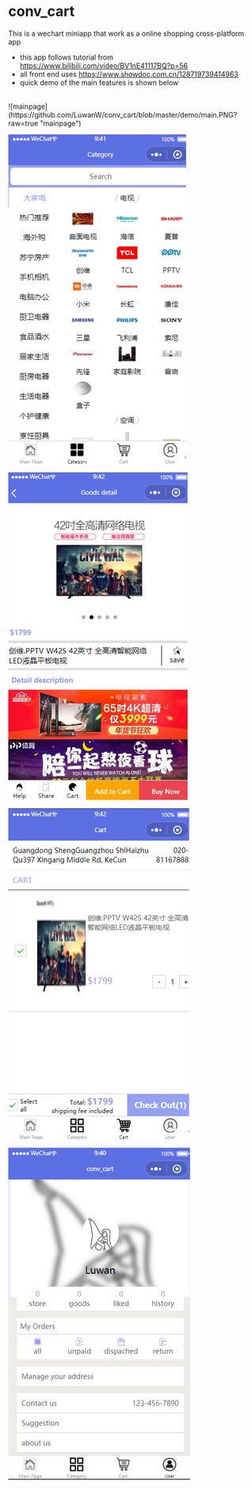 # conv_cart

This is a wechart miniapp that work as a online shopping cross-platform app
- this app follows tutorial from https://www.bilibili.com/video/BV1nE41117BQ?p=56
- all front end uses https://www.showdoc.com.cn/128719739414963
- quick demo of the main features is shown below

<br/>
![mainpage](https://github.com/LuwanW/conv_cart/blob/master/demo/main.PNG?raw=true "mainpage")

![category](https://github.com/LuwanW/conv_cart/blob/master/demo/category.PNG?raw=true "category")

![goods](https://github.com/LuwanW/conv_cart/blob/master/demo/goods.PNG?raw=true "goods")

![cart](https://github.com/LuwanW/conv_cart/blob/master/demo/cart.PNG?raw=true "cart")

![user](https://github.com/LuwanW/conv_cart/blob/master/demo/user.PNG?raw=true "user")


